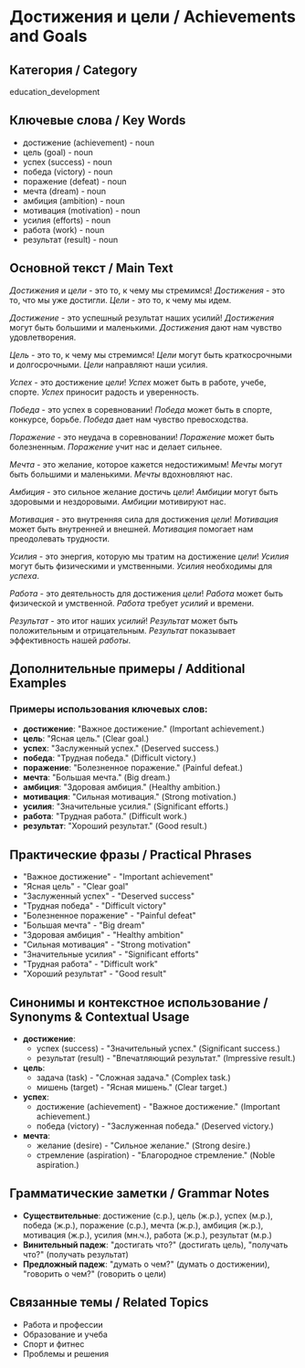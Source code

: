 # Достижения и цели / Achievements and Goals

## Категория / Category
education_development

## Ключевые слова / Key Words
- достижение (achievement) - noun
- цель (goal) - noun
- успех (success) - noun
- победа (victory) - noun
- поражение (defeat) - noun
- мечта (dream) - noun
- амбиция (ambition) - noun
- мотивация (motivation) - noun
- усилия (efforts) - noun
- работа (work) - noun
- результат (result) - noun

## Основной текст / Main Text

*Достижения* и *цели* - это то, к чему мы стремимся! *Достижения* - это то, что мы уже достигли. *Цели* - это то, к чему мы идем.

*Достижение* - это успешный результат наших усилий! *Достижения* могут быть большими и маленькими. *Достижения* дают нам чувство удовлетворения.

*Цель* - это то, к чему мы стремимся! *Цели* могут быть краткосрочными и долгосрочными. *Цели* направляют наши усилия.

*Успех* - это достижение *цели*! *Успех* может быть в работе, учебе, спорте. *Успех* приносит радость и уверенность.

*Победа* - это успех в соревновании! *Победа* может быть в спорте, конкурсе, борьбе. *Победа* дает нам чувство превосходства.

*Поражение* - это неудача в соревновании! *Поражение* может быть болезненным. *Поражение* учит нас и делает сильнее.

*Мечта* - это желание, которое кажется недостижимым! *Мечты* могут быть большими и маленькими. *Мечты* вдохновляют нас.

*Амбиция* - это сильное желание достичь *цели*! *Амбиции* могут быть здоровыми и нездоровыми. *Амбиции* мотивируют нас.

*Мотивация* - это внутренняя сила для достижения *цели*! *Мотивация* может быть внутренней и внешней. *Мотивация* помогает нам преодолевать трудности.

*Усилия* - это энергия, которую мы тратим на достижение *цели*! *Усилия* могут быть физическими и умственными. *Усилия* необходимы для *успеха*.

*Работа* - это деятельность для достижения *цели*! *Работа* может быть физической и умственной. *Работа* требует *усилий* и времени.

*Результат* - это итог наших *усилий*! *Результат* может быть положительным и отрицательным. *Результат* показывает эффективность нашей *работы*.

## Дополнительные примеры / Additional Examples

### Примеры использования ключевых слов:
- **достижение**: "Важное достижение." (Important achievement.)
- **цель**: "Ясная цель." (Clear goal.)
- **успех**: "Заслуженный успех." (Deserved success.)
- **победа**: "Трудная победа." (Difficult victory.)
- **поражение**: "Болезненное поражение." (Painful defeat.)
- **мечта**: "Большая мечта." (Big dream.)
- **амбиция**: "Здоровая амбиция." (Healthy ambition.)
- **мотивация**: "Сильная мотивация." (Strong motivation.)
- **усилия**: "Значительные усилия." (Significant efforts.)
- **работа**: "Трудная работа." (Difficult work.)
- **результат**: "Хороший результат." (Good result.)

## Практические фразы / Practical Phrases

- "Важное достижение" - "Important achievement"
- "Ясная цель" - "Clear goal"
- "Заслуженный успех" - "Deserved success"
- "Трудная победа" - "Difficult victory"
- "Болезненное поражение" - "Painful defeat"
- "Большая мечта" - "Big dream"
- "Здоровая амбиция" - "Healthy ambition"
- "Сильная мотивация" - "Strong motivation"
- "Значительные усилия" - "Significant efforts"
- "Трудная работа" - "Difficult work"
- "Хороший результат" - "Good result"

## Синонимы и контекстное использование / Synonyms & Contextual Usage

- **достижение**: 
  - успех (success) - "Значительный успех." (Significant success.)
  - результат (result) - "Впечатляющий результат." (Impressive result.)
- **цель**: 
  - задача (task) - "Сложная задача." (Complex task.)
  - мишень (target) - "Ясная мишень." (Clear target.)
- **успех**: 
  - достижение (achievement) - "Важное достижение." (Important achievement.)
  - победа (victory) - "Заслуженная победа." (Deserved victory.)
- **мечта**: 
  - желание (desire) - "Сильное желание." (Strong desire.)
  - стремление (aspiration) - "Благородное стремление." (Noble aspiration.)

## Грамматические заметки / Grammar Notes

- **Существительные**: достижение (с.р.), цель (ж.р.), успех (м.р.), победа (ж.р.), поражение (с.р.), мечта (ж.р.), амбиция (ж.р.), мотивация (ж.р.), усилия (мн.ч.), работа (ж.р.), результат (м.р.)
- **Винительный падеж**: "достигать что?" (достигать цель), "получать что?" (получать результат)
- **Предложный падеж**: "думать о чем?" (думать о достижении), "говорить о чем?" (говорить о цели)

## Связанные темы / Related Topics

- Работа и профессии
- Образование и учеба
- Спорт и фитнес
- Проблемы и решения
